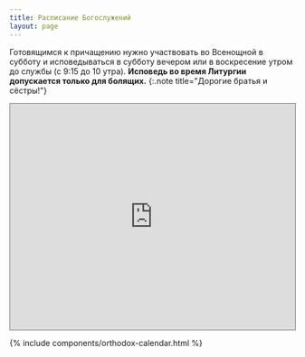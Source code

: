 ```yaml
---
title: Расписание Богослужений
layout: page
---
```


Готовящимся к причащению нужно участвовать во Всенощной в субботу и исповедываться в субботу вечером или в воскресение утром до службы (с 9:15 до 10 утра).
**Исповедь во время Литургии допускается только для болящих.**
{:.note title="Дорогие братья и сёстры!"}

<iframe src="https://calendar.google.com/calendar/b/3/embed?height=400&amp;wkst=1&amp;bgcolor=%23ffffff&amp;ctz=America%2FLos_Angeles&amp;src=ZGRtY2xncjBsdnFudGMwbXBncmJkOWQ0Ym9AZ3JvdXAuY2FsZW5kYXIuZ29vZ2xlLmNvbQ&amp;color=%239E69AF&amp;showTitle=0&amp;showNav=0&amp;showDate=0&amp;showPrint=0&amp;showTabs=0&amp;showCalendars=0&amp;showTz=0&amp;mode=AGENDA&amp;hl=ru" style="border:solid 1px #777" width="100%" height="400" frameborder="0" scrolling="no"></iframe>

{% include components/orthodox-calendar.html %}
